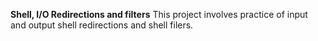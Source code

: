 **Shell, I/O Redirections and filters**
This project involves practice of input and output shell redirections and shell filers.
